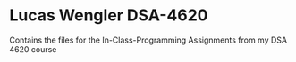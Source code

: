 # Lucas Wengler DSA-4620

Contains the files for the In-Class-Programming Assignments from my DSA 4620 course